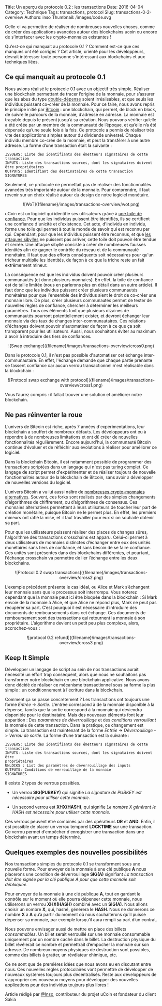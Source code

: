 Title: Un aperçu du protocole 0.2 : les transactions
Date: 2016-04-04
Category: Technique
Tags: transactions, protocol
Slug: transactions-0-2-overview
Authors: inso
Thumbnail: /images/code.svg

Celle-ci va permettre de réaliser de nombreuses nouvelles choses, comme de créer des applications avancées autour des blockchains ucoin ou encore de s'interfacer avec les crypto-monnaies existantes !

Qu'est-ce qui manquait au protocole 0.1 ? Comment est-ce que ces manques ont été corrigés ? Cet article, orienté pour les développeurs, devrait intéresser toute personne s'intéressant aux blockchains et aux techniques liées.

## Ce qui manquait au protocole 0.1

Nous avions réalisé le protocole 0.1 avec un objectif très simple. Réaliser une blockchain permettant de tracer l’origine de la monnaie, pour s’assurer que les abus du type [double-dépense](https://en.wikipedia.org/wiki/Double-spending) soient irréalisables, et que seuls les individus puissent co-créer de la monnaie.    Pour ce faire, nous avons repris le principe initié par [Bitcoin](https://en.wikipedia.org/wiki/Bitcoin) : une blockchain, qui permet, de block en block, de suivre le parcours de la monnaie, d’adresse en adresse. La monnaie est traçable depuis le présent jusqu’à sa création. Nous pouvons vérifier qu’elle a été créée par un membre de la communauté de l’époque, et qu’elle n’a été dépensée qu’une seule fois à la fois.   Ce protocole a permis de réaliser très vite des applications simples autour du dividende universel. Chaque individu membre co-crée de la monnaie, et peut la transférer à une autre adresse. La forme d’une transaction était la suivante : 

```
ISSUERS: Liste des identifiants des émetteurs signataires de cette transaction
INPUTS: Liste des transactions sources, dont les signataires doivent être propriétaires
OUTPUTS: Identifiant des destinataires de cette transaction
SIGNATURES
```

Seulement, ce protocole ne permettait pas de réaliser des fonctionnalités avancées très importante autour de la monnaie.  Pour comprendre, il faut revenir sur un choix réalisé autour du design de notre logiciel monétaire.

<center>![WoT]({filename}/images/transactions-overview/wot.png)</center>

uCoin est un logiciel qui identifie ses utilisateurs grâce à [une toile de confiance](https://en.wikipedia.org/wiki/Web_of_trust). Pour que les individus puissent être identifiés, ils se certifient une confiance d'unicité et d'existence. Cet acte, d'individu en individu, forme une toile qui permet à tout le monde de savoir qui est reconnu par qui. Cependant, pour que les individus puissent être reconnus, et que [les attaques sibylles](https://en.wikipedia.org/wiki/Sybil_attack) ne puissent pas arriver, cette toile doit pouvoir être tendue et serrée. Une attaque sibylle consiste à créer de nombreuses fausses identités afin de gagner le contrôle du réseau et de la communauté monétaire. Il faut que des efforts conséquents soit nécessaires pour qu'un tricheur multiplie les identités, de façon à ce que la triche reste un fait extrêmement mineur.

La conséquence est que les individus doivent pouvoir créer plusieurs communautés (et donc plusieurs monnaies). En effet, la toile de confiance est de taille limitée (nous en parlerons plus en détail dans un autre article). Il faut donc que les individus puissent créer plusieurs communautés monétaires pour que l'ensemble des individus aient le droit de co-créer une monnaie libre. De plus, créer plusieurs communautés permet de tester de nouvelles règles de confiance, chercher à déterminer les meilleurs paramètres.  Tous ces éléments font que plusieurs dizaines de communautés pourront potentiellement exister, et devront échanger leur monnaie via des taux de changes inter-communautaires. Ces relations d'échanges doivent pouvoir s'automatiser de façon à ce que ça soit transparent pour les utilisateurs. Aussi, nous souhaitons éviter au maximum à avoir à introduire des tiers de confiances.

<center>![Swap exchange]({filename}/images/transactions-overview/cross0.png)</center>

Dans le protocole 0.1, il n'est pas possible d'automatiser cet échange inter-communautaire. En effet, l'échange demande que chaque partie prenante se fassent confiance car aucun verrou transactionnel n'est réalisable dans la blockchain :

<center>![Protocol swap exchange with protocol]({filename}/images/transactions-overview/cross1.png)</center>

Vous l’aurez compris : il fallait trouver une solution et améliorer notre blockchain.
## Ne pas réinventer la roue

L’univers de Bitcoin est riche, après 7 années d'expérimentations, leur blockchain a souffert de nombreux défauts. Les développeurs ont eu à répondre à de nombreuses limitations et ont dû créer de nouvelles fonctionnalités régulièrement. Encore aujourd’hui, la communauté Bitcoin continue d’évoluer et de réfléchir aux évolutions à réaliser pour améliorer ce logiciel.

Dans la blockchain Bitcoin, il est notamment possible de programmer des [transactions scriptées](https://en.bitcoin.it/wiki/Script) dans un langage qui n'est pas [turing complet](https://en.wikipedia.org/wiki/Turing_completeness). Ce langage de script permet d'expérimenter et de réaliser toujours de nouvelle fonctionnalités autour de la blockchain de Bitcoin, sans avoir à développer de nouvelles versions du logiciel.

L’univers Bitcoin a vu lui aussi naître de [nombreuses crypto-monnaies alternatives](https://coinmarketcap.com/). Souvent, ces forks sont réalisés par des simples changements d’algorithmes de chiffrement, ou d’algorithmes de consensus. Ces monnaies alternatives permettent à leurs utilisateurs de toucher leur part de création monétaire, puisque Bitcoin ne le permet plus. En effet, les premiers mineurs ont raflé la mise, et il faut travailler pour eux si on souhaite obtenir sa part.

Pour que les utilisateurs puissent réaliser des places de changes sûres, l'algorithme des transactions crosschains est apparu. Celui-ci permet à deux utilisateurs de monnaies distinctes d’échanger entre eux des unités monétaires sans tiers de confiance, et sans besoin de se faire confiance. Ces unités sont présentes dans des blockchains différentes, et pourtant, l’échange crosschain va permettre de lier l’échange entre les deux blockchains.

<center>![Protocol 0.2 swap transactions]({filename}/images/transactions-overview/cross2.png)</center>

L’exemple précédent présente le cas idéal, ou Alice et Mark s’échangent leur monnaie sans que le processus soit interrompu. Vous noterez cependant que la monnaie peut ici être bloquée dans la blockchain : Si Mark envoie de la monnaie à Alice, et que Alice ne répond plus, Mark ne peut pas récupérer sa part. C’est pourquoi il est nécessaire d’introduire des documents de remboursements dans cet échange. Ces documents de remboursement sont des transactions qui retournent la monnaie à son propriétaire. L’algorithme devient un petit peu plus complexe, alors, accrochez-vous :

<center>![protocol 0.2 refund]({filename}/images/transactions-overview/cross3.png)</center>

## Keep It Simple

Développer un langage de script au sein de nos transactions aurait nécessité un effort trop conséquent, alors que nous ne souhaitons pas transformer notre blockchain en une blockchain applicative. Nous avons donc décidé de réaliser ce mécanisme transactionnel sous sa forme la plus simple : un conditionnement à l'écriture dans la blockchain.

Comment ça se passe concrètement ? Les transactions ont toujours une forme *Entrée* -> *Sortie*. L'entrée correspond à de la monnaie disponible à la dépense, tandis que la sortie correspond à la monnaie qui deviendra disponible pour le destinataire. Mais des nouveaux éléments font leur apparition : Des *paramètres de déverrouillage* et des *conditions verrouillant* la monnaie de cette transaction.  Dans la pratique, ce changement est simple. La transaction est maintenant de la forme *Entrée* -> *Déverrouillage* -> *Verrou de sortie*. La forme d’une transaction est la suivante :

```
ISSUERS: Liste des identifiants des émetteurs signataires de cette
transaction
INPUTS: Liste des transactions sources, dont les signataires doivent être
propriétaires
UNLOCKS : List des paramètres de déverrouillage des inputs
OUTPUTS: Conditions de verrouillage de la monnaie
SIGNATURES
```

Il existe 2 types de verrous possibles.  

* Un verrou **SIG(PUBKEY)** qui signifie *La signature de PUBKEY est nécessaire pour utiliser cette monnaie*.  

* Un second verrou est **XHX(HASH)**, qui signifie *Le nombre X générant le HASH est nécessaire pour utiliser cette monnaie*.

Ces verrous peuvent être combinés par des opérateurs **OR** et **AND**. Enfin, il est possible de placer un verrou temporel **LOCKTIME** sur une transaction. Ce verrou permet d'empêcher d'enregistrer une transaction dans une blockchain avant un temps déterminé.
## Quelques exemples des nouvelles possibilités

Nos transactions simples du protocole 0.1 se transforment sous une nouvelle forme. Pour envoyer de la monnaie à une clé publique **A** nous placerons une condition de déverrouillage **SIG(A)** signifiant *La transaction doit être signée par la clé publique A pour que cette monnaie soit débloquée*.

Pour envoyer de la monnaie à une clé publique **A**, tout en gardant le contrôle sur le moment où elle pourra dépenser cette monnaie, nous utiliserons un verrou **XHX(HASH)** combiné avec un **SIG(A)**. Nous allons choisir un nombre **X**, qui, hashé, générera le **HASH**. Nous ne donnerons ce nombre **X** à **A** qu’à partir du moment où nous souhaiterons qu’il puisse dépenser sa monnaie, par exemple lorsqu’il aura rempli sa part d’un contrat.

Nous pouvons envisager aussi de mettre en place des billets *consommables*. Un billet serait verrouillé sur une monnaie consommable uniquement par un nombre caché dans le billet. La destruction physique du billet révélerait ce nombre et permettrait d’empocher la monnaie sur son adresse. De nombreux moyens physiques de destruction sont possibles, comme des billets à gratter, un révélateur chimique, etc.

Ce ne sont que de premières idées que nous avons eu en discutant entre nous. Ces nouvelles règles protocolaires vont permettre de développer de nouveaux systèmes toujours plus décentralisés. Reste aux développeurs de s’approprier ces nouveaux moyens pour développer des nouvelles applications pour des individus toujours plus libres !

Article rédigé par [@Inso](https://twitter.com/_inso), contributeur du projet uCoin et fondateur du client Sakia 
